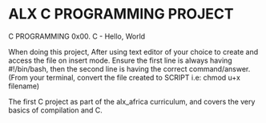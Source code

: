 # ALX C PROGRAMMING PROJECT
C PROGRAMMING 0x00. C - Hello, World

When doing this project, After using text editor of your choice to create and access the file on insert mode.
Ensure the first line is always having #!/bin/bash, then the second line is having the correct command/answer.
(From your terminal, convert the file created to SCRIPT i.e: chmod u+x filename)

The first C project as part of the alx_africa curriculum, and covers the very basics of compilation and C.
